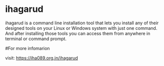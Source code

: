 # ihagarud
ihagarud is a command line installation tool that lets you install any of their designed tools on your Linux or Windows system with just one command. And after installing those tools you can access them from anywhere in terminal or command prompt.

#For more infomarion

visit: https://iha089.org.in/ihagarud
